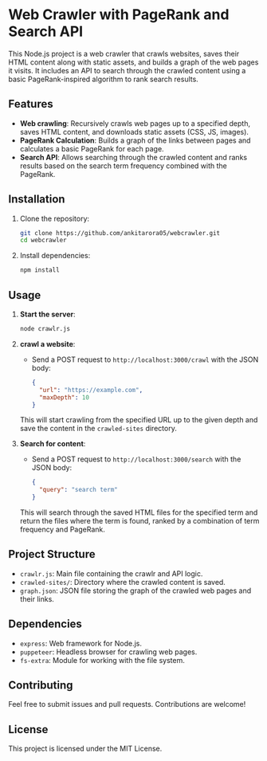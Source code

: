 # Web Crawler with PageRank and Search API

This Node.js project is a web crawler that crawls websites, saves their HTML content along with static assets, and builds a graph of the web pages it visits. It includes an API to search through the crawled content using a basic PageRank-inspired algorithm to rank search results.

## Features

- **Web crawling**: Recursively crawls web pages up to a specified depth, saves HTML content, and downloads static assets (CSS, JS, images).
- **PageRank Calculation**: Builds a graph of the links between pages and calculates a basic PageRank for each page.
- **Search API**: Allows searching through the crawled content and ranks results based on the search term frequency combined with the PageRank.

## Installation

1. Clone the repository:
   ```bash
   git clone https://github.com/ankitarora05/webcrawler.git
   cd webcrawler
   ```

2. Install dependencies:
   ```bash
   npm install
   ```

## Usage

1. **Start the server**:
   ```bash
   node crawlr.js
   ```

2. **crawl a website**:
   - Send a POST request to `http://localhost:3000/crawl` with the JSON body:
     ```json
     {
       "url": "https://example.com",
       "maxDepth": 10
     }
     ```
   This will start crawling from the specified URL up to the given depth and save the content in the `crawled-sites` directory.

3. **Search for content**:
   - Send a POST request to `http://localhost:3000/search` with the JSON body:
     ```json
     {
       "query": "search term"
     }
     ```
   This will search through the saved HTML files for the specified term and return the files where the term is found, ranked by a combination of term frequency and PageRank.

## Project Structure

- `crawlr.js`: Main file containing the crawlr and API logic.
- `crawled-sites/`: Directory where the crawled content is saved.
- `graph.json`: JSON file storing the graph of the crawled web pages and their links.

## Dependencies

- `express`: Web framework for Node.js.
- `puppeteer`: Headless browser for crawling web pages.
- `fs-extra`: Module for working with the file system.

## Contributing

Feel free to submit issues and pull requests. Contributions are welcome!

## License

This project is licensed under the MIT License.
